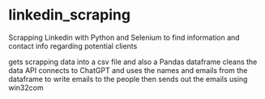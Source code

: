 # linkedin_scraping
Scrapping Linkedin with Python and Selenium to find information and contact info regarding potential clients

gets scrapping data into a csv file and also a Pandas dataframe
cleans the data
API connects to ChatGPT and uses the names and emails from the dataframe to write emails to the people
then sends out the emails using win32com


